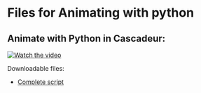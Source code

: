 # Files for Animating with python


## Animate with Python in Cascadeur:
[![Watch the video](https://img.youtube.com/vi/4NK5u-XIuTs/default.jpg)](https://youtu.be/4NK5u-XIuTs)

Downloadable files:
- [Complete script](https://github.com/arcsikex/Cascadeur_tutorial_files/blob/python/Python%20tutorials/animate_with_python.py)
